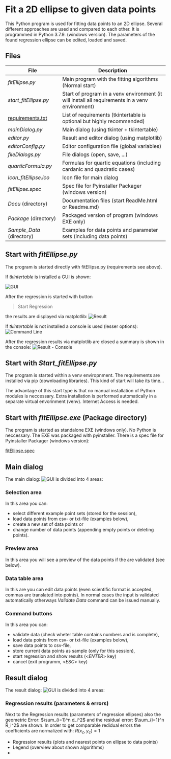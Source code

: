 ﻿# Fit a 2D ellipse to given data points

This Python program is used for fitting data points to an 2D ellipse.
Several different approaches are used and compared to each other. It is programmed in Python 3.7.9. (windows version).
The parameters of the found regression ellipse can be edited, loaded and saved.

## Files
| File | Description |
|------------------|------------------------------------------|
| *fitEllipse.py* | Main program with the fitting algorithms (Normal start) |
| *start_fitEllipse.py* | Start of program in a venv environment (it will install all requirements in a venv environment) |
| [requirements.txt](requirements.txt "") |	List of requirements (tkintertable is optional but highly recommended) |
| *mainDialog.py* | Main dialog (using tkinter + tkintertable) |
| *editor.py* | Result and editor dialog (using matplotlib) |
| *editorConfig.py* | Editor configuration file (global variables) |
| *fileDialogs.py* | File dialogs (open, save, ...) |
| *quarticFormula.py* | Formulas for quartic equations (including cardanic and quadratic cases) |
| *Icon_fitEllipse.ico* | Icon file for main dialog |
| *fitEllipse.spec* | Spec file for Pyinstaller Packager (windows version) |
| *Docu* (directory)| Documentation files (start ReadMe.html or Readme.md) |
| *Package* (directory)| Packaged version of program (windows EXE only) |
| *Sample_Data* (directory)| Examples for data points and parameter sets (including data points) |


## Start with *fitEllipse.py*
 
The program is started directly with fitEllipse.py (requirements see above).

If *tkintertable* is installed a GUI is shown:

![GUI](Docu/GUI_Example.png)

After the regression is started with button 
> Start Regression
 
the results are displayed via matplotlib:
![Result](Docu/Result_Example.png)

If *tkintertable* is not installed a console is used (lesser options):
![Command Line](Docu/Command_Line.png)

After the regression results via matplotlib are closed a summary is shown in the console:
![Result - Console](Docu/Result_Console.png)


## Start with *Start_fitEllipse.py*
The program is started within a venv enviropnment. The requirements are installed via pip (downloading libraries). This kind of start will take its time...

The advantage of this start type is that no manual installation of Python modules is neccessary. Extra installation is performed automatically in a separate virtual envorinment (venv). Internet Access is needed.


## Start with *fitEllipse.exe* (Package directory)
The program is started as standalone EXE (windows only). No Python is neccessary.
The EXE was packaged with pyinstaller. There is a spec file for Pyinstaller Packager (windows version):

[fitEllipse.spec](fitEllipse.spec "")

## Main dialog
The main dialog:
![GUI](Docu/GUI_Details.png)
is divided into 4 areas:

### Selection area
In this area you can:
- select different example point sets (stored for the session),
- load data points from csv- or txt-file (examples below),
- create a new set of data points or
- change number of data points (appending empty points or deleting points).

### Preview area
In this area you will see a preview of the data points if the are validated (see below).

### Data table area
In this are you can edit data points (even scientific format is accepted, commas are translated into points).
In normal cases the input is validated automatically otherways *Validate Data* command can be issued manually.

### Command buttons
In this area you can:
- validate data (check wheter table contains numbers and is complete),
- load data points from csv- or txt-file (examples below),
- save data points to csv-file,
- store current data points as sample (only for this session),
- start regression and show results (&lt;*ENTER*&gt; key)
- cancel (exit programm, &lt;*ESC*&gt; key)

## Result dialog
The result dialog:
![GUI](Docu/Result_Details.png)
is divided into 4 areas:

### Regression results (parameters & errors)
Next to the Regression results (parameters of regression ellipses) also the geometric Error:
$\sum_{i=1}^n d_i^2$
and the residual error:
$\sum_{i=1}^n R_i^2$
are shown. In order to get comparable redidual errors the coefficients are normalized with:
$R(x_c, y_c) = 1$

- Regression results (plots and nearest points on ellipse to data points)
- Legend (overview about shown algorithms)
- 